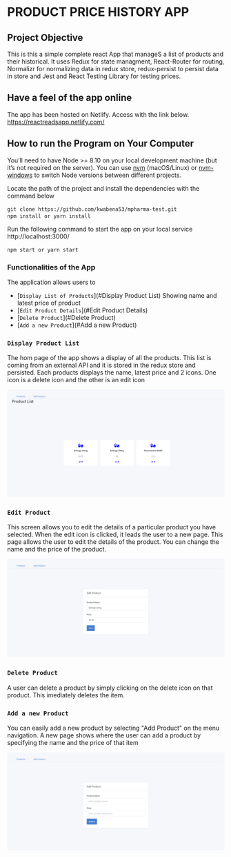 # PRODUCT PRICE HISTORY APP

## Project Objective

This is this a simple complete react App that manageS a list of products and their historical. It uses Redux for state managment, React-Router for routing, Normalizr for normalizing data in redux store, redux-persist to persist data in store and Jest and React Testing Library for testing
prices.

## Have a feel of the app online

The app has been hosted on Netlify. Access with the link below.
https://reactreadsapp.netlify.com/

## How to run the Program on Your Computer

You’ll need to have Node >= 8.10 on your local development machine (but it’s not required on the server). You can use [nvm](https://github.com/creationix/nvm#installation) (macOS/Linux) or [nvm-windows](https://github.com/coreybutler/nvm-windows#node-version-manager-nvm-for-windows) to switch Node versions between different projects.

Locate the path of the project and install the dependencies with the command below

```
git clone https://github.com/kwabena53/mpharma-test.git
npm install or yarn install
```

Run the following command to start the app on your local service http://localhost:3000/

```
npm start or yarn start
```

### Functionalities of the App

The application allows users to

- [`Display List of Products`](#Display Product List) Showing name and latest price of product
- [`Edit Product Details`](#Edit Product Details)
- [`Delete Product`](#Delete Product)
- [`Add a new Product`](#Add a new Product)

### `Display Product List`

The hom page of the app shows a display of all the products. This list is coming from an external API and it is stored in the redux store and
persisted. Each products displays the name, latest price and 2 icons. One icon is a delete icon and the other is an edit icon

![Display Products](src/screenshots/view-screen.png "Display products")

### `Edit Product`

This screen allows you to edit the details of a particular product you have selected. When the edit icon is clicked, it leads the user to a new page. This page allows the user to edit the details of the product. You can change the name and the price of the product.

![Edit Product Details](src/screenshots/edit-product.png "Edit Product")

### `Delete Product`

A user can delete a product by simply clicking on the delete icon on that product. This imediately deletes the item.

### `Add a new Product`

You can easily add a new product by selecting "Add Product" on the menu navigation. A new page shows where the user can add a product by specifying the name and the price of that item

![Add Product](src/screenshots/add-product.png "Add Product")
